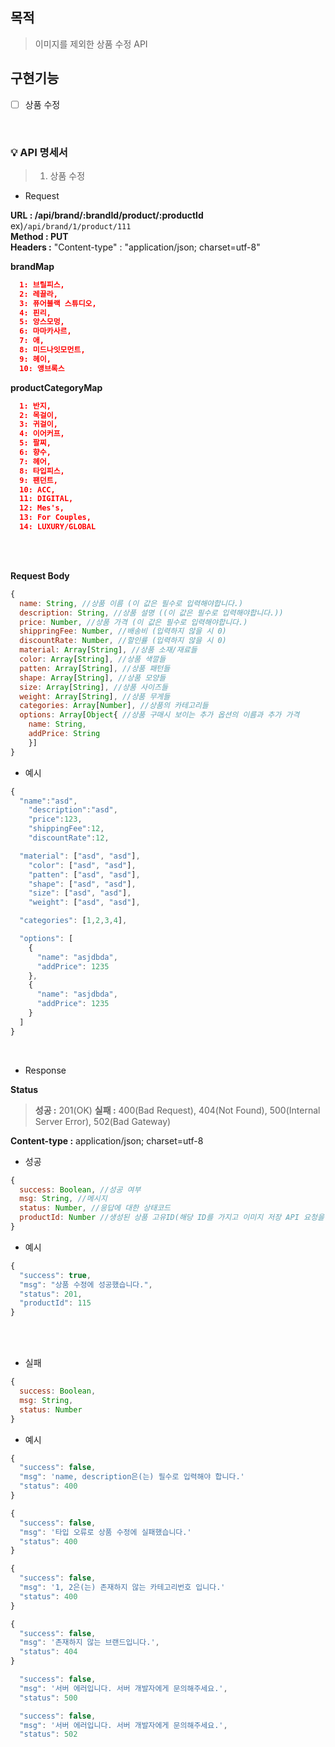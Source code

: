 ## 목적

> 이미지를 제외한 상품 수정 API

## 구현기능

- [ ] 상품 수정

<br>

### 💡 API 명세서

> 1. 상품 수정

- Request

**URL : /api/brand/:brandId/product/:productId** ex)`/api/brand/1/product/111`<br>
**Method : PUT** <br>
**Headers :** "Content-type" : "application/json; charset=utf-8"

**brandMap**

```json
  1: 브릴피스,
  2: 레끌라,
  3: 퓨어블랙 스튜디오,
  4: 핀리,
  5: 앙스모멍,
  6: 마마카사르,
  7: 애,
  8: 미드나잇모먼트,
  9: 헤이,
  10: 앵브록스
```

**productCategoryMap**

```json
  1: 반지,
  2: 목걸이,
  3: 귀걸이,
  4: 이어커프,
  5: 팔찌,
  6: 향수,
  7: 헤어,
  8: 타입피스,
  9: 팬던트,
  10: ACC,
  11: DIGITAL,
  12: Mes's,
  13: For Couples,
  14: LUXURY/GLOBAL
```

<br>
<br>

**Request Body**

```js
{
  name: String, //상품 이름 (이 값은 필수로 입력해야합니다.)
  description: String, //상품 설명 ((이 값은 필수로 입력해야합니다.))
  price: Number, //상품 가격 (이 값은 필수로 입력해야합니다.)
  shippringFee: Number, //배송비 (입력하지 않을 시 0)
  discountRate: Number, //할인률 (입력하지 않을 시 0)
  material: Array[String], //상품 소재/재료들
  color: Array[String], //상품 색깔들
  patten: Array[String], //상품 패턴들
  shape: Array[String], //상품 모양들
  size: Array[String], //상품 사이즈들
  weight: Array[String], //상품 무게들
  categories: Array[Number], //상품의 카테고리들
  options: Array[Object{ //상품 구매시 보이는 추가 옵션의 이름과 추가 가격
    name: String,
    addPrice: String
    }]
}
```

- 예시

```js
{
  "name":"asd",
	"description":"asd",
	"price":123,
	"shippingFee":12,
	"discountRate":12,

  "material": ["asd", "asd"],
	"color": ["asd", "asd"],
	"patten": ["asd", "asd"],
	"shape": ["asd", "asd"],
	"size": ["asd", "asd"],
	"weight": ["asd", "asd"],

  "categories": [1,2,3,4],

  "options": [
    {
      "name": "asjdbda",
      "addPrice": 1235
    },
    {
      "name": "asjdbda",
      "addPrice": 1235
    }
  ]
}
```

<br>

- Response

**Status**

> **성공 :** 201(OK)
> **실패 :** 400(Bad Request), 404(Not Found), 500(Internal Server Error), 502(Bad Gateway)

**Content-type :** application/json; charset=utf-8

- 성공

```js
{
  success: Boolean, //성공 여부
  msg: String, //메시지
  status: Number, //응답에 대한 상태코드
  productId: Number //생성된 상품 고유ID(해당 ID를 가지고 이미지 저장 API 요청을 보내야함)
}
```

- 예시

```js
{
  "success": true,
  "msg": "상품 수정에 성공했습니다.",
  "status": 201,
  "productId": 115
}
```

<br>
<br>

- 실패

```js
{
  success: Boolean,
  msg: String,
  status: Number
}
```

- 예시

```js (필수로 입력해야하는 값이 없을 경우)
{
  "success": false,
  "msg": 'name, description은(는) 필수로 입력해야 합니다.'
  "status": 400
}
```

```js (저장하는 값의 타입이 맞지 않는 경우)
{
  "success": false,
  "msg": '타입 오류로 상품 수정에 실패했습니다.'
  "status": 400
}
```

```js (상품의 카테고리 고유 ID가 존재하지 않는 경우)
{
  "success": false,
  "msg": '1, 2은(는) 존재하지 않는 카테고리번호 입니다.'
  "status": 400
}
```

```js (존재하지 않는 브랜드의 id로 접근 할 경우)
{
  "success": false,
  "msg": '존재하지 않는 브랜드입니다.',
  "status": 404
}
```

```js (예상하지 못한 오류로 서버에러가 난 경우)
  "success": false,
  "msg": '서버 에러입니다. 서버 개발자에게 문의해주세요.',
  "status": 500
```

```js (데이터베이스 접근 중 네트워크 통신에 오류가 있는 경우)
  "success": false,
  "msg": '서버 에러입니다. 서버 개발자에게 문의해주세요.',
  "status": 502
```

<br>
<br>
